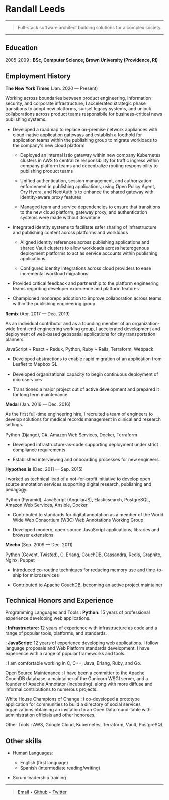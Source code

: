 Randall Leeds
=============

----

>  Full-stack software architect building solutions for a complex society.

----

Education
---------

2005-2009
:   **BSc, Computer Science; Brown University (Providence, RI)**

Employment History
------------------

**The New York Times** (Jan. 2020 — Present)

Working across boundaries between product engineering, information security, and
corporate infrastructure, I accelerated strategic phase transitions to adopt new
platforms, sunset legacy systems, and unlock collaborations across product teams
responsibile for business-critical news publishing systems.

* Developed a roadmap to replace on-premise network appliances with cloud-native
  application gateways and establish a foothold for application teams within the
  publishing group to migrate workloads to the company's new cloud platform

  * Deployed an internal Istio gateway within new company Kubernetes clusters in
    AWS to centralize responsibility for traffic ingress within company platform
    teams and decentralize routing responsibility to publishing product teams

  * Unified authentication, session management, and authorization enforcement in
    publishing applications, using Open Policy Agent, Ory Hydra, and NextAuth.js
    to enhance the shared gateway with identity-aware proxy features

  * Managed team and service dependencies to ensure that transitions to the new
    cloud platform, gateway proxy, and authentication systems were made without
    downtime

* Integrated identity systems to facilitate safer sharing of infrastructure and
  publishing content across platforms and workloads

  * Aligned identity references across publishing applications and shared Vault
    clusters to allow workloads across heterogenous deployment platforms to act
    as service accounts within publishing applications

  * Configured identity integrations across cloud providers to ease incremental
    workload migrations

* Provided critical feedback and partnership to the platform engineering teams
  regarding developer experience and platform features

* Championed monorepo adoption to improve collaboration across teams within the
  publishing engineering group

**Remix** (Apr. 2017 — Dec. 2019)

As an individual contributor and as a founding member of an organization-wide
front-end engineering working group, I accelerated development and deployment of
web-based geospatial applications for city transportation planners.

JavaScript + React + Redux, Python, Ruby + Rails, Terraform, Webpack

* Developed abstractions to enable rapid migration of an application from
  Leaflet to Mapbox GL

* Developed organizational capacity to begin continuous deployment of microservices

* Transitioned a major project out of active development and prepared it for
  long term maintenance

**Medal** (Jan. 2016 — Dec. 2016)

As the first full-time engineering hire, I recruited a team of engineers to
develop solutions for medical records management in clinical and research
settings.

Python (Django), C#, Amazon Web Services, Docker, Terraform

* Developed infrastructure-as-code supporting deployment under strict compliance
  requirements

* Established interviewing and onboarding processes for new engineers

**Hypothes.is** (Dec. 2011 — Sep. 2015)

I worked as technical lead of a not-for-profit initiative to develop open source
annotation services supporting digital research, publishing and pedagogy.

Python (Pyramid), JavaScript (AngularJS), Elasticsearch, PostgreSQL, Amazon Web
Services, Ansible, Docker

* Contributed to standards for digital annotation as a member of the World Wide
  Web Consortium (W3C) Web Annotations Working Group

* Developed modern, open-source JavaScript applications, libraries and browser
  extensions

**Meebo** (Sep. 2009 — Dec. 2011)

Python (Gevent, Twisted), C, Erlang, CouchDB, Cassandra, Redis, Graphite, Nginx,
Puppet

* Introduced co-routine techniques for reducing memory use and time-to-ship for
  microservices

* Contributed to Apache CouchDB, becoming an active project maintainer

Technical Honors and Experience
-------------------------------

Programming Languages and Tools
:   **Python:** 15 years of professional experience developing web applications.

:   **Infrastructure:** 12 years of experience with infrastructure as code and a
    range of popular tools, platforms, and standards.

:   **JavaScript:** 12 years of experience developing web applications. I follow
    language proposals and Web Platform standards development. I have experience
    with a range of popular frameworks and tools.

:   I am comfortable working in C, C++, Java, Erlang, Ruby, and Go.

Open Source Maintenance
:   I have been a committer to the Apache CouchDB database, a maintainer of the
    Gunicorn WSGI server, and a founder of Apache Annotator (incubating), along
    with more diffuse and informal contributions to numerous projects.

White House Champions of Change
:   I co-developed a prototype application for communities to build a directory
    of social services organizations obtaining an invitation to an Open Data
    round-table with administration officials and other honorees.

Other Tools
:   AWS, Google Cloud, Kubernetes, Terraform, Vault, PostgreSQL

Other skills
------------

* Human Languages:

     * English (first language)
     * Spanish (intermediate reading/writing)

* Scrum leadership training

----

> [Email](mailto:randall@bleeds.info) •
> [Github](https://github.com/tilgovi) •
> [Twitter](https://twitter.com/tilgovi)
